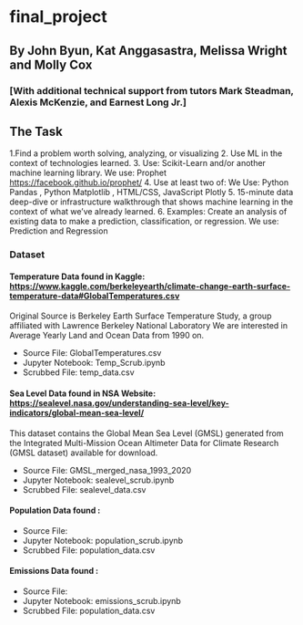 # final_project

## By John Byun, Kat Anggasastra, Melissa Wright and Molly Cox
### [With additional technical support from tutors Mark Steadman,  Alexis McKenzie, and Earnest Long Jr.]
## The Task
1.Find a problem worth solving, analyzing, or visualizing
2. Use ML in the context of technologies learned.
3. Use: Scikit-Learn and/or another machine learning library. We use: Prophet  https://facebook.github.io/prophet/
4. Use at least two of: We Use:  Python Pandas , Python Matplotlib , HTML/CSS, JavaScript Plotly
5. 15-minute data deep-dive or infrastructure walkthrough that shows machine learning in the context of what we’ve already learned.
6. Examples: Create an analysis of existing data to make a prediction, classification, or regression. We use: Prediction and Regression

### Dataset

#### Temperature Data found in Kaggle:  https://www.kaggle.com/berkeleyearth/climate-change-earth-surface-temperature-data#GlobalTemperatures.csv
Original Source is Berkeley Earth Surface Temperature Study, a group affiliated with Lawrence Berkeley National Laboratory
We are interested in Average Yearly Land and Ocean Data from 1990 on.
* Source File:        GlobalTemperatures.csv
* Jupyter Notebook:   Temp_Scrub.ipynb
* Scrubbed File:      temp_data.csv

#### Sea Level Data found in NSA Website: https://sealevel.nasa.gov/understanding-sea-level/key-indicators/global-mean-sea-level/
This dataset contains the Global Mean Sea Level (GMSL) generated from the Integrated Multi-Mission Ocean Altimeter Data for Climate Research (GMSL dataset) available for download. 
* Source File: GMSL_merged_nasa_1993_2020
* Jupyter Notebook:   sealevel_scrub.ipynb
* Scrubbed File:      sealevel_data.csv


#### Population Data found :


* Source File:        
* Jupyter Notebook:   population_scrub.ipynb
* Scrubbed File:      population_data.csv

#### Emissions Data found :

* Source File:        
* Jupyter Notebook:   emissions_scrub.ipynb
* Scrubbed File:      population_data.csv
